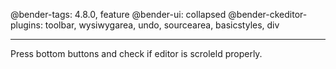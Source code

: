 @bender-tags: 4.8.0, feature
@bender-ui: collapsed
@bender-ckeditor-plugins: toolbar, wysiwygarea, undo, sourcearea, basicstyles, div

----

Press bottom buttons and check if editor is scroleld properly.
